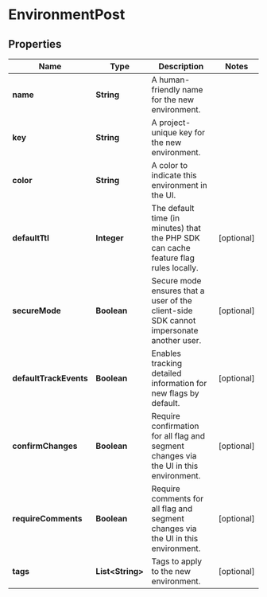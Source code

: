

# EnvironmentPost


## Properties

Name | Type | Description | Notes
------------ | ------------- | ------------- | -------------
**name** | **String** | A human-friendly name for the new environment. | 
**key** | **String** | A project-unique key for the new environment. | 
**color** | **String** | A color to indicate this environment in the UI. | 
**defaultTtl** | **Integer** | The default time (in minutes) that the PHP SDK can cache feature flag rules locally. |  [optional]
**secureMode** | **Boolean** | Secure mode ensures that a user of the client-side SDK cannot impersonate another user. |  [optional]
**defaultTrackEvents** | **Boolean** | Enables tracking detailed information for new flags by default. |  [optional]
**confirmChanges** | **Boolean** | Require confirmation for all flag and segment changes via the UI in this environment. |  [optional]
**requireComments** | **Boolean** | Require comments for all flag and segment changes via the UI in this environment. |  [optional]
**tags** | **List&lt;String&gt;** | Tags to apply to the new environment. |  [optional]



